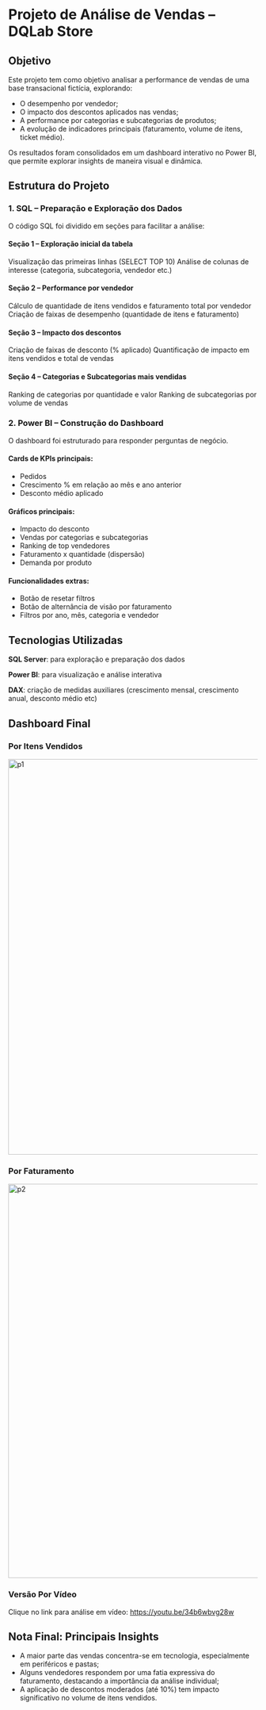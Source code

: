 # Projeto de Análise de Vendas – DQLab Store
## Objetivo
Este projeto tem como objetivo analisar a performance de vendas de uma base transacional fictícia, explorando:
* O desempenho por vendedor;
* O impacto dos descontos aplicados nas vendas;
* A performance por categorias e subcategorias de produtos;
* A evolução de indicadores principais (faturamento, volume de itens, ticket médio).
  
Os resultados foram consolidados em um dashboard interativo no Power BI, que permite explorar insights de maneira visual e dinâmica.

## Estrutura do Projeto
### 1. SQL – Preparação e Exploração dos Dados
O código SQL foi dividido em seções para facilitar a análise:
#### Seção 1 – Exploração inicial da tabela
Visualização das primeiras linhas (SELECT TOP 10)
Análise de colunas de interesse (categoria, subcategoria, vendedor etc.)

#### Seção 2 – Performance por vendedor
Cálculo de quantidade de itens vendidos e faturamento total por vendedor
Criação de faixas de desempenho (quantidade de itens e faturamento)

#### Seção 3 – Impacto dos descontos
Criação de faixas de desconto (% aplicado)
Quantificação de impacto em itens vendidos e total de vendas

#### Seção 4 – Categorias e Subcategorias mais vendidas
Ranking de categorias por quantidade e valor
Ranking de subcategorias por volume de vendas

### 2. Power BI – Construção do Dashboard
O dashboard foi estruturado para responder perguntas de negócio.

#### Cards de KPIs principais:
* Pedidos
* Crescimento % em relação ao mês e ano anterior
* Desconto médio aplicado
  
#### Gráficos principais:
* Impacto do desconto
* Vendas por categorias e subcategorias
* Ranking de top vendedores
* Faturamento x quantidade (dispersão)
* Demanda por produto

#### Funcionalidades extras:
* Botão de resetar filtros
* Botão de alternância de visão por faturamento
* Filtros por ano, mês, categoria e vendedor

## Tecnologias Utilizadas

**SQL Server**: para exploração e preparação dos dados

**Power BI**: para visualização e análise interativa

**DAX**: criação de medidas auxiliares (crescimento mensal, crescimento anual, desconto médio etc)

## Dashboard Final

### Por Itens Vendidos
<img width="1444" height="798" alt="p1" src="https://github.com/user-attachments/assets/6dd6a3db-56d4-4a58-a521-de8a7e18eaef" />

### Por Faturamento
<img width="1447" height="795" alt="p2" src="https://github.com/user-attachments/assets/f7d1fee8-0188-41d8-8475-1be82d1b9ca8" />

### Versão Por Vídeo
Clique no link para análise em vídeo:
https://youtu.be/34b6wbvg28w

## Nota Final: Principais Insights

* A maior parte das vendas concentra-se em tecnologia, especialmente em periféricos e pastas;
* Alguns vendedores respondem por uma fatia expressiva do faturamento, destacando a importância da análise individual;
* A aplicação de descontos moderados (até 10%) tem impacto significativo no volume de itens vendidos.

